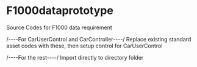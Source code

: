 # F1000dataprototype
Source Codes for F1000 data requirement


/----For CarUserControl and CarController----/
Replace existing standard asset codes with these, then setup control for CarUserControl

/----For the rest----/
Import directly to directory folder


